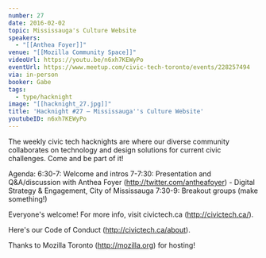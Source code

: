 ```yaml
---
number: 27
date: 2016-02-02
topic: Mississauga's Culture Website
speakers:
  - "[[Anthea Foyer]]"
venue: "[[Mozilla Community Space]]"
videoUrl: https://youtu.be/n6xh7KEWyPo
eventUrl: https://www.meetup.com/civic-tech-toronto/events/228257494
via: in-person
booker: Gabe
tags:
  - type/hacknight
image: "[[hacknight_27.jpg]]"
title: 'Hacknight #27 – Mississauga''s Culture Website'
youtubeID: n6xh7KEWyPo
---
```


The weekly civic tech hacknights are where our diverse community collaborates on technology and design solutions for current civic challenges. Come and be part of it!

Agenda:
6:30-7: Welcome and intros
7-7:30: Presentation and Q&A/discussion with Anthea Foyer (http://twitter.com/antheafoyer) - Digital Strategy & Engagement, City of Mississauga
7:30-9: Breakout groups (make something!)

Everyone's welcome! For more info, visit civictech.ca (http://civictech.ca/).

Here's our Code of Conduct (http://civictech.ca/about).

Thanks to Mozilla Toronto (http://mozilla.org) for hosting!